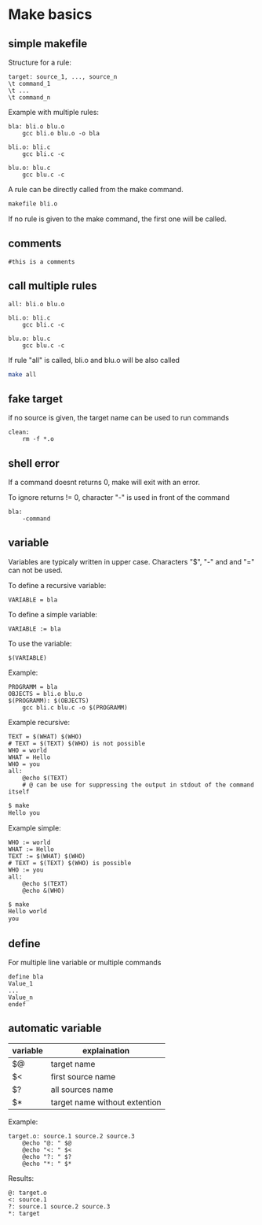 # Make basics

## simple makefile
Structure for a rule:
~~~
target: source_1, ..., source_n
\t command_1
\t ...
\t command_n
~~~
Example with multiple rules:
~~~make
bla: bli.o blu.o
    gcc bli.o blu.o -o bla

bli.o: bli.c
    gcc bli.c -c

blu.o: blu.c
    gcc blu.c -c
~~~
A rule can be directly called from the make command.
~~~bash
makefile bli.o
~~~
If no rule is given to the make command, the first one will be called.
## comments
~~~make
#this is a comments
~~~
## call multiple rules
~~~make
all: bli.o blu.o

bli.o: bli.c
    gcc bli.c -c

blu.o: blu.c
    gcc blu.c -c
~~~
If rule "all" is called, bli.o and blu.o will be also called
~~~bash
make all
~~~
## fake target
if no source is given, the target name can be used to run commands
~~~make
clean:
    rm -f *.o
~~~
## shell error
If a command doesnt returns 0, make will exit with an error.

To ignore returns != 0, character "-" is used in front of the command
~~~make
bla:
    -command
~~~
## variable
Variables are typicaly written in upper case. Characters "$", "-" and 
and "=" can not be used.

To define a recursive variable:
~~~make
VARIABLE = bla
~~~
To define a simple variable:
~~~make
VARIABLE := bla
~~~
To use the variable:
~~~make
$(VARIABLE)
~~~
Example:
~~~make
PROGRAMM = bla
OBJECTS = bli.o blu.o
$(PROGRAMM): $(OBJECTS)
    gcc bli.c blu.c -o $(PROGRAMM)
~~~
Example recursive:
~~~make
TEXT = $(WHAT) $(WHO)
# TEXT = $(TEXT) $(WHO) is not possible
WHO = world
WHAT = Hello
WHO = you
all:
    @echo $(TEXT)
    # @ can be use for suppressing the output in stdout of the command itself
~~~
~~~bash
$ make
Hello you
~~~

Example simple:
~~~make
WHO := world
WHAT := Hello
TEXT := $(WHAT) $(WHO)
# TEXT = $(TEXT) $(WHO) is possible
WHO := you
all:
    @echo $(TEXT)
    @echo &(WHO)
~~~
~~~bash
$ make
Hello world
you
~~~
## define
For multiple line variable or multiple commands
~~~make
define bla
Value_1
...
Value_n
endef
~~~
## automatic variable
|variable|explaination|
|-|-|
|$@|target name|
|$<|first source name|
|$?|all sources name|
|$*|target name without extention|
Example:
~~~make
target.o: source.1 source.2 source.3
    @echo "@: " $@
    @echo "<: " $<
    @echo "?: " $?
    @echo "*: " $*
~~~
Results:
~~~
@: target.o
<: source.1
?: source.1 source.2 source.3
*: target
~~~



